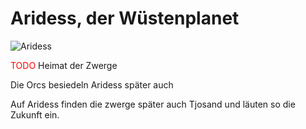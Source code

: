 # Aridess, der Wüstenplanet

![Aridess](aridess.png)

<span style="color: red;">TODO</span> Heimat der Zwerge

Die Orcs besiedeln Aridess später auch

Auf Aridess finden die zwerge später auch Tjosand und läuten so die Zukunft ein.